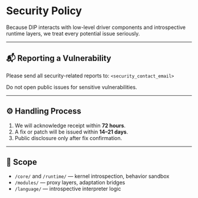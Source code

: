 # Security Policy

Because DIP interacts with low-level driver components and introspective runtime layers, we treat every potential issue seriously.

---

## 📬 Reporting a Vulnerability

Please send all security-related reports to:
`<security_contact_email>`

Do not open public issues for sensitive vulnerabilities.

---

## ⚙️ Handling Process

1. We will acknowledge receipt within **72 hours**.
2. A fix or patch will be issued within **14–21 days**.
3. Public disclosure only after fix confirmation.

---

## 🔐 Scope

- `/core/` and `/runtime/` — kernel introspection, behavior sandbox
- `/modules/` — proxy layers, adaptation bridges
- `/language/` — introspective interpreter logic
